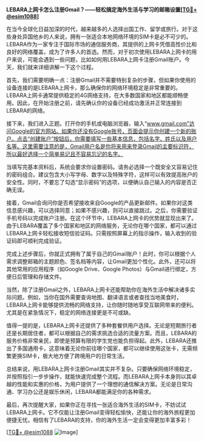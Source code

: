 **LEBARA上网卡怎么注册Gmail？——轻松搞定海外生活与学习的邮箱设置[[TG💪+ @esim1088](https://t.me/s/esim1088)]**

在当今全球化日益加深的时代，越来越多的人选择出国工作、留学或旅行。对于这些身处异国他乡的人来说，拥有一张适合本地网络环境的SIM卡是必不可少的。LEBARA作为一家专注于国际市场的通信服务商，其提供的上网卡凭借高性价比和良好的网络覆盖，成为了许多人的首选。然而，对于初次使用LEBARA上网卡的用户来说，可能会遇到一些问题，比如如何用LEBARA上网卡注册Gmail账户。今天，我们就来详细讲解一下这个过程。

首先，我们需要明确一点：注册Gmail并不需要特别复杂的步骤，但如果你使用的设备连接的是LEBARA上网卡，那么确保你的网络环境稳定是非常重要的。LEBARA上网卡通常提供稳定的4G网络支持，在大多数国家和地区都能顺畅使用。因此，在开始注册之前，请先确认你的设备已经成功激活并正常连接到LEBARA的网络。

接下来，我们进入正题。打开你的手机或电脑浏览器，输入“www.gmail.com”访问Google的官方网站。如果你还没有Google账号，页面会提示你创建一个新的账户。点击“创建账户”按钮后，你需要填写一些基本信息，包括名字、姓氏以及用户名等。这里需要注意的是，Gmail用户名是你将来用来登录Gmail的主要标识符，所以最好选择一个简单易记且不容易忘记的名字。

当填写完基本资料后，系统会要求你设置密码。请务必选择一个既安全又容易记住的密码组合。建议包含大小写字母、数字以及特殊字符，这样可以有效提高账户的安全性。同时，不要忘了勾选“显示密码”的选项，以便确认自己输入的内容是否正确无误。

接着，Gmail会询问你是否希望接收来自Google的产品更新邮件。如果你对这类信息感兴趣，可以选择同意；如果不感兴趣，则可以直接跳过。之后，你需要验证手机号码以完成账户注册。在这个环节中，LEBARA上网卡的优势就显现出来了。由于LEBARA覆盖了多个国家和地区的网络服务，无论你在哪个国家，都可以通过LEBARA上网卡轻松接收短信验证码。只需按照屏幕上的指示操作，输入收到的验证码即可顺利完成验证。

完成上述步骤后，你就正式拥有了属于自己的Gmail账户！此时，你可以根据个人需求调整邮箱的主题颜色、签名档等内容，让Gmail更加个性化。此外，还可以将其他常用的应用程序（如Google Drive、Google Photos）与Gmail进行绑定，方便日后管理和存储文件。

当然，除了注册Gmail之外，LEBARA上网卡还能帮助你在海外生活中解决诸多实际问题。例如，当你在国外需要查询地图、翻译语言或者查找当地美食时，LEBARA上网卡能够提供流畅的网络支持，让你随时随地享受互联网带来的便利。尤其是在紧急情况下，稳定的网络连接更是不可或缺。

值得一提的是，LEBARA上网卡还提供了多种套餐供用户选择。无论是短期旅行者还是长期居住者，都可以根据自己的需求挑选合适的流量方案。而且，LEBARA的服务价格非常亲民，即使是预算有限的学生党也能负担得起。此外，LEBARA还推出了多国通用卡，这意味着无论你前往哪个国家，都可以继续使用这张卡，无需频繁更换SIM卡，极大地方便了跨境用户的日常生活。

总结来说，用LEBARA上网卡注册Gmail其实并不复杂。只要确保网络环境稳定，并按照指引一步步操作，就能快速完成整个流程。而LEBARA上网卡本身则以其卓越的性能和实惠的价格，为用户提供了一个理想的通信解决方案。无论是日常沟通、学习办公还是娱乐休闲，LEBARA都能满足你的各种需求。

最后，再次提醒大家，如果你正在寻找一张适合海外生活的SIM卡，不妨试试LEBARA上网卡。它不仅能让注册Gmail变得轻松愉快，还能让你的海外旅程更加便捷无忧。相信有了LEBARA的支持，你的海外生活一定会变得更加丰富多彩！

[[TG💪+ @esim1088](https://t.me/s/esim1088) ![Image](https://i.postimg.cc/4NQfJmqS/Snipaste-2025-05-13-00-14-12.png)]